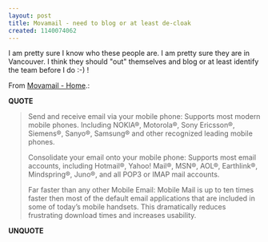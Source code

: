 ```yaml
---
layout: post
title: Movamail - need to blog or at least de-cloak
created: 1140074062
---
```

<p>I am pretty sure I know who these people are. I am pretty sure they are in Vancouver. I think they should &quot;out&quot; themselves and blog or at least identify the team before I do :-) !&nbsp; </p>  <p>From <a href="http://www.movamail.com/component/option,com_frontpage/Itemid,1/">Movamail - Home</a>.:</p> <p><strong>QUOTE</strong></p><blockquote>  <p>Send and receive email via your mobile phone: Supports most modern mobile phones. Including NOKIA&reg;, Motorola&reg;, Sony Ericsson&reg;, Siemens&reg;, Sanyo&reg;, Samsung&reg; and other recognized leading mobile phones. </p> <p>Consolidate your email onto your mobile phone: Supports most email accounts, including Hotmail&reg;, Yahoo! Mail&reg;, MSN&reg;, AOL&reg;, Earthlink&reg;, Mindspring&reg;, Juno&reg;, and all POP3 or IMAP mail accounts.</p>  <p>Far faster than any other Mobile Email: Mobile Mail is up to ten times faster then most of the default email applications that are included in some of today&rsquo;s mobile handsets. This dramatically reduces frustrating download times and increases usability.</p> </blockquote><p><strong>UNQUOTE</strong></p>  
